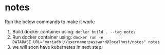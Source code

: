 # notes

Run the below commands to make it work:

1. Build docker container using: `docker build . --tag notes`
2. Run docker container using: `docker run -e DATABASE_URL="mariadb://username:password@localhost/notes" notes`
3. we will soon have kubernetes in next step.
